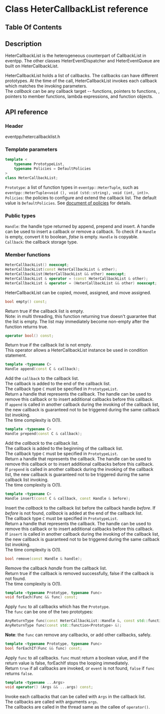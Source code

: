 # Class HeterCallbackList reference

## Table Of Contents

<!--toc-->

## Description

HeterCallbackList is the heterogeneous counterpart of CallbackList in eventpp. The other classes HeterEventDispatcher and HeterEventQueue are built on HeterCallbackList.  

HeterCallbackList holds a list of callbacks. The callbacks can have different prototypes. At the time of the call, HeterCallbackList invokes each callback which matches the invoking parameters.  
The *callback* can be any callback target -- functions, pointers to functions, , pointers to member functions, lambda expressions, and function objects.  

## API reference

### Header

eventpp/hetercallbacklist.h

### Template parameters

```c++
template <
	typename PrototypeList,
	typename Policies = DefaultPolicies
>
class HeterCallbackList;
```
`Prototype`:  a list of function types in `eventpp::HeterTuple`, such as `eventpp::HeterTuple<void (), void (std::string), void (int, int)>`.  
`Policies`: the policies to configure and extend the callback list. The default value is `DefaultPolicies`. See [document of policies](policies.md) for details.  

### Public types

`Handle`: the handle type returned by append, prepend and insert. A handle can be used to insert a callback or remove a callback. To check if a `Handle` is empty, convert it to boolean, *false* is empty. `Handle` is copyable.  
`Callback`: the callback storage type.

### Member functions

```c++
HeterCallbackList() noexcept;
HeterCallbackList(const HeterCallbackList & other);
HeterCallbackList(HeterCallbackList && other) noexcept;
HeterCallbackList & operator = (const HeterCallbackList & other);
HeterCallbackList & operator = (HeterCallbackList && other) noexcept;
```

HeterCallbackList can be copied, moved,  assigned, and move assigned.

```c++
bool empty() const;
```
Return true if the callback list is empty.  
Note: in multi threading, this function returning true doesn't guarantee that the list is empty. The list may immediately become non-empty after the function returns true.

```c++
operator bool() const;
```
Return true if the callback list is not empty.  
This operator allows a HeterCallbackList instance be used in condition statement.

```c++
template <typename C>
Handle append(const C & callback);
```  
Add the `callback` to the callback list.  
The callback is added to the end of the callback list.  
The callback type `C` must be specified in `PrototypeList`.  
Return a handle that represents the callback. The handle can be used to remove this callback or to insert additional callbacks before this callback.  
If `append` is called in another callback during the invoking of the callback list, the new callback is guaranteed not to be triggered during the same callback list invoking.  
The time complexity is O(1).

```c++
template <typename C>
Handle prepend(const C & callback);
```  
Add the *callback* to the callback list.  
The callback is added to the beginning of the callback list.  
The callback type `C` must be specified in `PrototypeList`.  
Return a handle that represents the callback. The handle can be used to remove this callback or to insert additional callbacks before this callback.  
If `prepend` is called in another callback during the invoking of the callback list, the new callback is guaranteed not to be triggered during the same callback list invoking.  
The time complexity is O(1).

```c++
template <typename C>
Handle insert(const C & callback, const Handle & before);
```  
Insert the *callback* to the callback list before the callback handle *before*. If *before* is not found, *callback* is added at the end of the callback list.  
The callback type `C` must be specified in `PrototypeList`.  
Return a handle that represents the callback. The handle can be used to remove this callback or to insert additional callbacks before this callback.  
If `insert` is called in another callback during the invoking of the callback list, the new callback is guaranteed not to be triggered during the same callback list invoking.  
The time complexity is O(1).  

```c++
bool remove(const Handle & handle);
```  
Remove the callback *handle* from the callback list.  
Return true if the callback is removed successfully, false if the callback is not found.  
The time complexity is O(1).  

```c++
template <typename Prototype, typename Func>
void forEach(Func && func) const;
```  
Apply `func` to all callbacks which has the `Prototype`.  
The `func` can be one of the two prototypes:  
```c++
AnyReturnType func(const HeterCallbackList::Handle &, const std::function<Prototype> &);
AnyReturnType func(const std::function<Prototype> &);
```
**Note**: the `func` can remove any callbacks, or add other callbacks, safely.

```c++
template <typename Prototype, typename Func>
bool forEachIf(Func && func) const;
```  
Apply `func` to all callbacks. `func` must return a boolean value, and if the return value is false, forEachIf stops the looping immediately.  
Return `true` if all callbacks are invoked, or `event` is not found, `false` if `func` returns `false`.

```c++
template <typename ...Args>
void operator() (Args && ...args) const;
```  
Invoke each callbacks that can be called with `Args` in the callback list.  
The callbacks are called with arguments `args`.  
The callbacks are called in the thread same as the callee of `operator()`.

